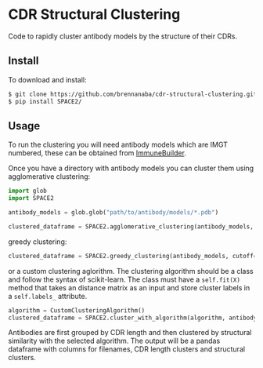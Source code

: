# CDR Structural Clustering

Code to rapidly cluster antibody models by the structure of their CDRs.

## Install

To download and install:

```bash
$ git clone https://github.com/brennanaba/cdr-structural-clustering.git
$ pip install SPACE2/
```

## Usage

To run the clustering you will need antibody models which are IMGT numbered, these can be obtained from <a href="https://github.com/brennanaba/ImmuneBuilder">ImmuneBuilder</a>.

Once you have a directory with antibody models you can cluster them using agglomerative clustering:

```python
import glob
import SPACE2

antibody_models = glob.glob("path/to/antibody/models/*.pdb")

clustered_dataframe = SPACE2.agglomerative_clustering(antibody_models, cutoff=1.0)
```

greedy clustering:

```python
clustered_dataframe = SPACE2.greedy_clustering(antibody_models, cutoff=1.0)
```

or a custom clustering aglorithm. The clustering algorithm should be a class and follow the syntax of scikit-learn. The class must have a `self.fit(X)` method that takes an distance matrix as an input and store cluster labels in a `self.labels_` attribute.

```python
algorithm = CustomClusteringAlgorithm()
clustered_dataframe = SPACE2.cluster_with_algorithm(algorithm, antibody_models)
```

Antibodies are first grouped by CDR length and then clustered by structural similarity with the selected algorithm. The output will be a pandas dataframe with columns for filenames, CDR length clusters and structural clusters.
